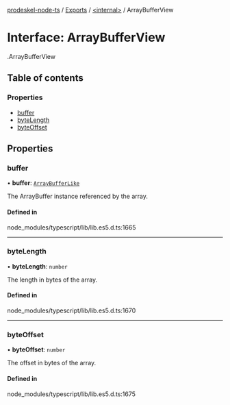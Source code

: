 [prodeskel-node-ts](../README.md) / [Exports](../modules.md) / [<internal\>](../modules/internal_.md) / ArrayBufferView

# Interface: ArrayBufferView

[<internal>](../modules/internal_.md).ArrayBufferView

## Table of contents

### Properties

- [buffer](internal_.ArrayBufferView.md#buffer)
- [byteLength](internal_.ArrayBufferView.md#bytelength)
- [byteOffset](internal_.ArrayBufferView.md#byteoffset)

## Properties

### buffer

• **buffer**: [`ArrayBufferLike`](../modules/internal_.md#arraybufferlike)

The ArrayBuffer instance referenced by the array.

#### Defined in

node_modules/typescript/lib/lib.es5.d.ts:1665

___

### byteLength

• **byteLength**: `number`

The length in bytes of the array.

#### Defined in

node_modules/typescript/lib/lib.es5.d.ts:1670

___

### byteOffset

• **byteOffset**: `number`

The offset in bytes of the array.

#### Defined in

node_modules/typescript/lib/lib.es5.d.ts:1675
